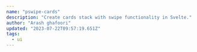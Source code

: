 ```yaml
---
name: "pswipe-cards"
description: "Create cards stack with swipe functionality in Svelte."
author: "Arash ghafoori"
updated: "2023-07-22T09:57:19.651Z"
tags: 
  - ui
---
```

